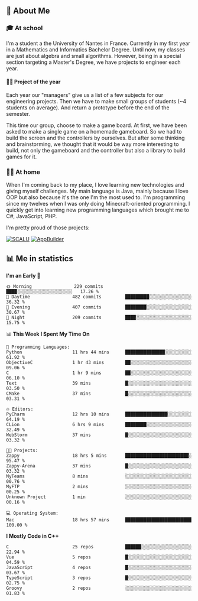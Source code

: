 ## 👀 About Me

### 🎓 At school

I'm a student a the University of Nantes in France. Currently in my first year in a Mathematics and Informatics Bachelor Degree. Until now, my classes are just about algebra and small algorithms. However, being in a special section targeting a Master's Degree, we have projects to engineer each year. 

#### 🔧🔬 Project of the year

Each year our "managers" give us a list of a few subjects for our engineering projects. Then we have to make small groups of students (~4 students on average). And return a prototype before the end of the semester.

This time our group, choose to make a game board. At first, we have been asked to make a single game on a homemade gameboard. So we had to build the screen and the controllers by ourselves. 
But after some thinking and brainstorming, we thought that it would be way more interesting to build, not only the gameboard and the controller but also a library to build games for it.

### 👨‍💻 At home

When I'm coming back to my place, I love learning new technologies and giving myself challenges. My main language is Java, mainly because I love OOP but also because it's the one I'm the most used to. I'm programming since my twelves when I was only doing Minecraft-oriented programming.  I quickly get into learning new programming languages which brought me to C#, JavaScript, PHP. 

I'm pretty proud of those projects:

[![SCALU](https://github-readme-stats.vercel.app/api/pin?username=renardfute&repo=SCALU)](https://github.com/renardfute/scalu)
[![AppBuilder](https://github-readme-stats.vercel.app/api/pin?username=pulsedev2&repo=AppBuilder)](https://github.com/pulsedev2/AppBuilder)

## 📊 Me in statistics
<!--START_SECTION:waka-->
**I'm an Early 🐤** 

```text
🌞 Morning                229 commits         ████░░░░░░░░░░░░░░░░░░░░░   17.26 % 
🌆 Daytime                482 commits         █████████░░░░░░░░░░░░░░░░   36.32 % 
🌃 Evening                407 commits         ████████░░░░░░░░░░░░░░░░░   30.67 % 
🌙 Night                  209 commits         ████░░░░░░░░░░░░░░░░░░░░░   15.75 % 
```


📊 **This Week I Spent My Time On** 

```text
💬 Programming Languages: 
Python                   11 hrs 44 mins      ███████████████░░░░░░░░░░   61.92 % 
ObjectiveC               1 hr 43 mins        ██░░░░░░░░░░░░░░░░░░░░░░░   09.06 % 
C                        1 hr 9 mins         ██░░░░░░░░░░░░░░░░░░░░░░░   06.10 % 
Text                     39 mins             █░░░░░░░░░░░░░░░░░░░░░░░░   03.50 % 
CMake                    37 mins             █░░░░░░░░░░░░░░░░░░░░░░░░   03.31 % 

🔥 Editors: 
PyCharm                  12 hrs 10 mins      ████████████████░░░░░░░░░   64.19 % 
CLion                    6 hrs 9 mins        ████████░░░░░░░░░░░░░░░░░   32.49 % 
WebStorm                 37 mins             █░░░░░░░░░░░░░░░░░░░░░░░░   03.32 % 

🐱‍💻 Projects: 
Zappy                    18 hrs 5 mins       ████████████████████████░   95.47 % 
Zappy-Arena              37 mins             █░░░░░░░░░░░░░░░░░░░░░░░░   03.32 % 
MyTeams                  8 mins              ░░░░░░░░░░░░░░░░░░░░░░░░░   00.76 % 
MyFTP                    2 mins              ░░░░░░░░░░░░░░░░░░░░░░░░░   00.25 % 
Unknown Project          1 min               ░░░░░░░░░░░░░░░░░░░░░░░░░   00.16 % 

💻 Operating System: 
Mac                      18 hrs 57 mins      █████████████████████████   100.00 % 
```

**I Mostly Code in C++** 

```text
C                        25 repos            ██████░░░░░░░░░░░░░░░░░░░   22.94 % 
Vue                      5 repos             █░░░░░░░░░░░░░░░░░░░░░░░░   04.59 % 
JavaScript               4 repos             █░░░░░░░░░░░░░░░░░░░░░░░░   03.67 % 
TypeScript               3 repos             █░░░░░░░░░░░░░░░░░░░░░░░░   02.75 % 
Groovy                   2 repos             ░░░░░░░░░░░░░░░░░░░░░░░░░   01.83 % 
```




<!--END_SECTION:waka-->
